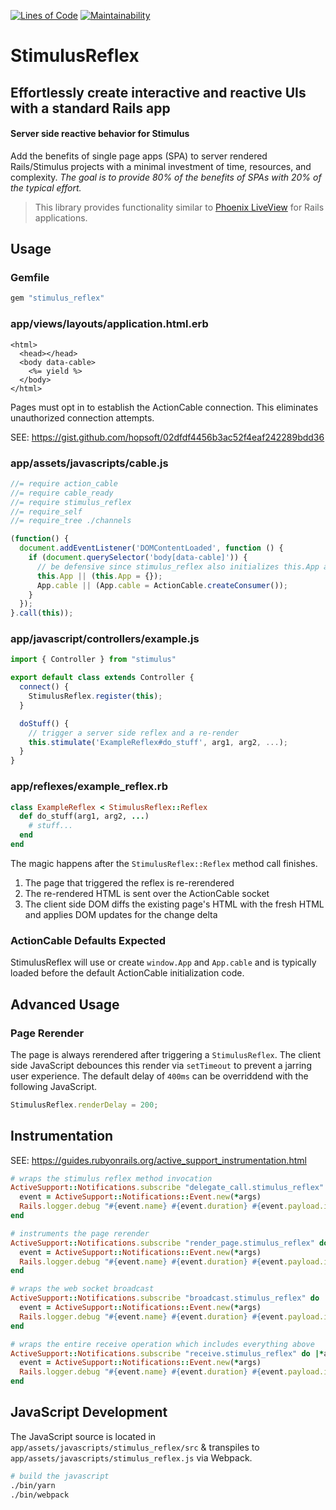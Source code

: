 [![Lines of Code](http://img.shields.io/badge/lines_of_code-160-brightgreen.svg?style=flat)](http://blog.codinghorror.com/the-best-code-is-no-code-at-all/)
[![Maintainability](https://api.codeclimate.com/v1/badges/2b24fdbd1ae37a24bedb/maintainability)](https://codeclimate.com/github/hopsoft/stimulus_reflex/maintainability)

# StimulusReflex

## Effortlessly create interactive and reactive UIs with a standard Rails app

#### Server side reactive behavior for Stimulus

Add the benefits of single page apps (SPA) to server rendered Rails/Stimulus projects with a minimal investment of time, resources, and complexity.
_The goal is to provide 80% of the benefits of SPAs with 20% of the typical effort._

> This library provides functionality similar to [Phoenix LiveView](https://youtu.be/Z2DU0qLfPIY?t=670) for Rails applications.

## Usage

### Gemfile

```ruby
gem "stimulus_reflex"
```

### app/views/layouts/application.html.erb

```erb
<html>
  <head></head>
  <body data-cable>
    <%= yield %>
  </body>
</html>
```

Pages must opt in to establish the ActionCable connection.
This eliminates unauthorized connection attempts.

SEE: https://gist.github.com/hopsoft/02dfdf4456b3ac52f4eaf242289bdd36

### app/assets/javascripts/cable.js

```javascript
//= require action_cable
//= require cable_ready
//= require stimulus_reflex
//= require_self
//= require_tree ./channels

(function() {
  document.addEventListener('DOMContentLoaded', function () {
    if (document.querySelector('body[data-cable]')) {
      // be defensive since stimulus_reflex also initializes this.App and App.cable
      this.App || (this.App = {});
      App.cable || (App.cable = ActionCable.createConsumer());
    }
  });
}.call(this));
```

### app/javascript/controllers/example.js

```javascript
import { Controller } from "stimulus"

export default class extends Controller {
  connect() {
    StimulusReflex.register(this);
  }

  doStuff() {
    // trigger a server side reflex and a re-render
    this.stimulate('ExampleReflex#do_stuff', arg1, arg2, ...);
  }
}
```

### app/reflexes/example_reflex.rb

```ruby
class ExampleReflex < StimulusReflex::Reflex
  def do_stuff(arg1, arg2, ...)
    # stuff...
  end
end
```

The magic happens after the `StimulusReflex::Reflex` method call finishes.

1. The page that triggered the reflex is re-rerendered
1. The re-rendered HTML is sent over the ActionCable socket
1. The client side DOM diffs the existing page's HTML with the fresh HTML and applies DOM updates for the change delta

### ActionCable Defaults Expected

StimulusReflex will use or create `window.App` and `App.cable`
and is typically loaded before the default ActionCable initialization code.

## Advanced Usage

### Page Rerender

The page is always rerendered after triggering a `StimulusReflex`.
The client side JavaScript debounces this render via `setTimeout` to prevent a jarring user experience.
The default delay of `400ms` can be overriddend with the following JavaScript.

```javascript
StimulusReflex.renderDelay = 200;
```

## Instrumentation

SEE: https://guides.rubyonrails.org/active_support_instrumentation.html

```ruby
# wraps the stimulus reflex method invocation
ActiveSupport::Notifications.subscribe "delegate_call.stimulus_reflex" do |*args|
  event = ActiveSupport::Notifications::Event.new(*args)
  Rails.logger.debug "#{event.name} #{event.duration} #{event.payload.inspect}"
end

# instruments the page rerender
ActiveSupport::Notifications.subscribe "render_page.stimulus_reflex" do |*args|
  event = ActiveSupport::Notifications::Event.new(*args)
  Rails.logger.debug "#{event.name} #{event.duration} #{event.payload.inspect}"
end

# wraps the web socket broadcast
ActiveSupport::Notifications.subscribe "broadcast.stimulus_reflex" do |*args|
  event = ActiveSupport::Notifications::Event.new(*args)
  Rails.logger.debug "#{event.name} #{event.duration} #{event.payload.inspect}"
end

# wraps the entire receive operation which includes everything above
ActiveSupport::Notifications.subscribe "receive.stimulus_reflex" do |*args|
  event = ActiveSupport::Notifications::Event.new(*args)
  Rails.logger.debug "#{event.name} #{event.duration} #{event.payload.inspect}"
end
```

## JavaScript Development

The JavaScript source is located in `app/assets/javascripts/stimulus_reflex/src`
& transpiles to `app/assets/javascripts/stimulus_reflex.js` via Webpack.

```sh
# build the javascript
./bin/yarn
./bin/webpack
```
